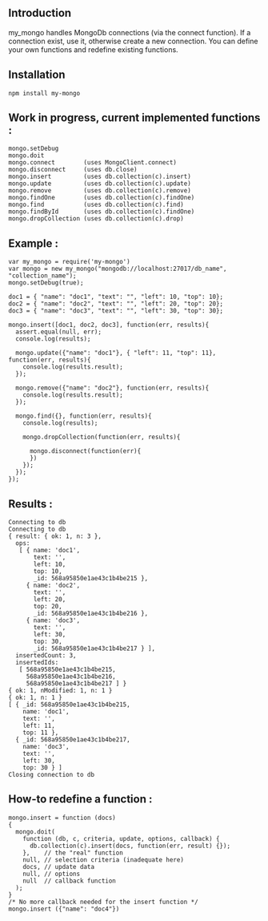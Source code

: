 Introduction
--------------
my_mongo handles MongoDb connections (via the connect function).
If a connection exist, use it, otherwise create a new connection.
You can define your own functions and redefine existing functions.

Installation
--------------
    npm install my-mongo

Work in progress, current implemented functions :
--------------
    mongo.setDebug
    mongo.doit
    mongo.connect        (uses MongoClient.connect)
    mongo.disconnect     (uses db.close)
    mongo.insert         (uses db.collection(c).insert)
    mongo.update         (uses db.collection(c).update)
    mongo.remove         (uses db.collection(c).remove)
    mongo.findOne        (uses db.collection(c).findOne)
    mongo.find           (uses db.collection(c).find)
    mongo.findById       (uses db.collection(c).findOne)
    mongo.dropCollection (uses db.collection(c).drop)

Example :
--------------
    var my_mongo = require('my-mongo')
    var mongo = new my_mongo("mongodb://localhost:27017/db_name", "collection_name");
    mongo.setDebug(true);

    doc1 = { "name": "doc1", "text": "", "left": 10, "top": 10};
    doc2 = { "name": "doc2", "text": "", "left": 20, "top": 20};
    doc3 = { "name": "doc3", "text": "", "left": 30, "top": 30};

    mongo.insert([doc1, doc2, doc3], function(err, results){
      assert.equal(null, err);
      console.log(results);

      mongo.update({"name": "doc1"}, { "left": 11, "top": 11}, function(err, results){
        console.log(results.result);
      });

      mongo.remove({"name": "doc2"}, function(err, results){
        console.log(results.result);
      });

      mongo.find({}, function(err, results){
        console.log(results);

        mongo.dropCollection(function(err, results){

          mongo.disconnect(function(err){
          })
        });
      });
    });

Results :
--------------
    Connecting to db
    Connecting to db
    { result: { ok: 1, n: 3 },
      ops:
       [ { name: 'doc1',
           text: '',
           left: 10,
           top: 10,
           _id: 568a95850e1ae43c1b4be215 },
         { name: 'doc2',
           text: '',
           left: 20,
           top: 20,
           _id: 568a95850e1ae43c1b4be216 },
         { name: 'doc3',
           text: '',
           left: 30,
           top: 30,
           _id: 568a95850e1ae43c1b4be217 } ],
      insertedCount: 3,
      insertedIds:
       [ 568a95850e1ae43c1b4be215,
         568a95850e1ae43c1b4be216,
         568a95850e1ae43c1b4be217 ] }
    { ok: 1, nModified: 1, n: 1 }
    { ok: 1, n: 1 }
    [ { _id: 568a95850e1ae43c1b4be215,
        name: 'doc1',
        text: '',
        left: 11,
        top: 11 },
      { _id: 568a95850e1ae43c1b4be217,
        name: 'doc3',
        text: '',
        left: 30,
        top: 30 } ]
    Closing connection to db

How-to redefine a function :
--------------
    mongo.insert = function (docs)
    {
      mongo.doit(
        function (db, c, criteria, update, options, callback) {
          db.collection(c).insert(docs, function(err, result) {});
        },    // the "real" function
        null, // selection criteria (inadequate here)
        docs, // update data
        null, // options
        null  // callback function
      );
    }
    /* No more callback needed for the insert function */
    mongo.insert ({"name": "doc4"})
